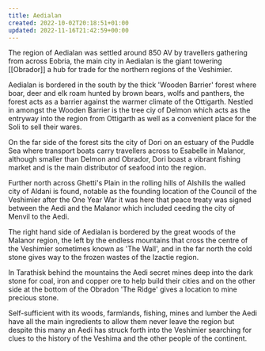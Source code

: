 ```yaml
---
title: Aedialan
created: 2022-10-02T20:18:51+01:00
updated: 2022-11-16T21:42:59+00:00
---
```

The region of Aedialan was settled around 850 AV by travellers gathering from across Eobria, the main city in Aedialan is the giant towering [[Obrador]] a hub for trade for the northern regions of the Veshimier.  

Aedialan is bordered in the south by the thick 'Wooden Barrier' forest where boar, deer and elk roam hunted by brown bears, wolfs and panthers, the forest acts as a barrier against the warmer climate of the Ottigarth. Nestled in amongst the Wooden Barrier is the tree ciy of Delmon which acts as the entryway into the region from Ottigarth as well as a convenient place for the Soli to sell their wares.  

On the far side of the forest sits the city of Dori on an estuary of the Puddle Sea where transport boats carry travellers across to Esabelle in Malanor, although smaller than Delmon and Obrador, Dori boast a vibrant fishing market and is the main distributor of seafood into the region.  

Further north across Ghetti's Plain in the rolling hills of Alshills the walled city of Aldani is found, notable as the founding location of the Council of the Veshimier after the One Year War it was here that peace treaty was signed between the Aedi and the Malanor which included ceeding the city of Menvil to the Aedi.  

The right hand side of Aedialan is bordered by the great woods of the Malanor region, the left by the endless mountains that cross the centre of the Veshimier sometimes known as 'The Wall', and in the far north the cold stone gives way to the frozen wastes of the Izactie region.  

In Tarathisk behind the mountains the Aedi secret mines deep into the dark stone for coal, iron and copper ore to help build their cities and on the other side at the bottom of the Obradon 'The Ridge' gives a location to mine precious stone.  

Self-sufficient with its woods, farmlands, fishing, mines and lumber the Aedi have all the main ingredients to allow them never leave the region but despite this many an Aedi has struck forth into the Veshimier searching for clues to the history of the Veshima and the other people of the continent.